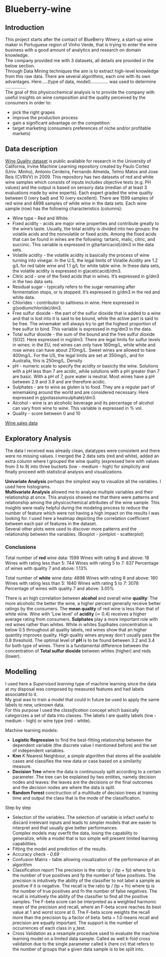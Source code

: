 # Blueberry-wine  

## Introduction

This project starts after the contact of BlueBerry Winery, a start-up wine maker in Portuguese region of Vinho Verde, that is trying to enter the wine business with a good amount of analytics and research on domain knowledge.  
The company provided me with 3 datasets, all details are provided in the below section.  
Through Data Mining techniques the aim is to extract high-level knowledge from this raw data. There are several algorithms, each one with its own advantages. Here.....(type of data, model).............. was used to determine .................  
The goal of this physicochemical analysis is to provide the company with useful insights on wine composition and the quality perceived by the consumers in order to:  
* pick the right grapes  
* improve the production process
* gain a significant advantage on the competition
* target marketing (consumers preferences of niche and/or profitable markets) 

## Data description

[Wine Quality dataset](https://archive.ics.uci.edu/ml/datasets/wine+quality) is public available for research in the University of California, Irvine Machine Learning repository created by Paulo Cortez (Univ. Minho), Antonio Cerdeira, Fernando Almeida, Telmo Matos and Jose Reis (CVRVV) in 2009. This repository has two datasets of red and white wine samples which consists of inputs includes objective tests (e.g. PH values) and the output is based on sensory data (median of at least 3 evaluations made by wine experts). Each expert graded the wine quality between 0 (very bad) and 10 (very excellent). There are 1599 samples of red wine and 4898 samples of white wine in the data sets. Each wine sample (row) has the following characteristics (columns):

* Wine type - Red and White. 
* Fixed acidity - acids are major wine properties and contribute greatly to the wine’s taste. Usually, the total acidity is divided into two groups: the volatile acids and the nonvolatile or fixed acids. Among the fixed acids that can be found in wines are the following: tartaric, malic, citric, and succinic. This variable is expressed in g(tartaricacid)/dm3 in the data sets.
* Volatile acidity - the volatile acidity is basically the process of wine turning into vinegar. In the U.S, the legal limits of Volatile Acidity are 1.2 g/L for red table wine and 1.1 g/L for white table wine. In these data sets, the volatile acidity is expressed in g(aceticacid)/dm3.
* Citric acid - one of the fixed acids that in wines. It’s expressed in g/dm3 in the two data sets.
* Residual sugar - typically refers to the sugar remaining after fermentation stops, or is stopped. It’s expressed in g/dm3 in the red and white data.
* Chlorides - contributor to saltiness in wine. Here expressed in g(sodiumchloride)/dm3.
* Free sulfur dioxide - the part of the sulfur dioxide that is added to a wine and that is lost into it is said to be bound, while the active part is said to be free. The winemaker will always try to get the highest proportion of free sulfur to bind. This variable is expressed in mg/dm3 in the data.
* Total sulfur dioxide - the sum of the bound and the free sulfur dioxide (SO2). Here expressed in mg/dm3. There are legal limits for sulfur levels in wines: in the EU, red wines can only have 160mg/L, while white and rose wines can have about 210mg/L. Sweet wines are allowed to have 400mg/L. For the US, the legal limits are set at 350mg/L, and for Australia, this is 250mg/L.
Density
* pH - numeric scale to specify the acidity or basicity the wine. Solutions with a pH less than 7 are acidic, while solutions with a pH greater than 7 are basic. With a pH of 7, pure water is neutral. Most wines have a pH between 2.9 and 3.9 and are therefore acidic.
* Sulphates - are to wine as gluten is to food. They are a regular part of winemaking around the world and are considered necessary. Here expressed in g(potassiumsulphate)/dm3.
* Alcohol - wine is an alcoholic beverage and its percentage of alcohol can vary from wine to wine. This variable is expressed in % vol.
* Quality - score between 0 and 10

[Wine sales data](https://github.com/davidellavalle/Blueberry-wine/tree/main/Data)

## Exploratory Analysis

The data I received was already clean, datatypes were consistent and there were no missing values. I merged the 2 data sets (red and white), added an extra column where I grouped the wine quality (expressed here with values from 3 to 9) into three buckets (low - medium - high) for simplicity and finally proceed with statistical analysis and visualizations.

**Univariate Analysis** perhaps the simplest way to visualize all the variables. I used here histograms.  
**Multivariate Analysis** allowed me to analyse multiple variables and their relationship at once. This analysis showed me that there were patterns and relationship among the physicochemical attributes of the wine sample. This insights were really helpful during the modeling process to reduce the number of feature which were not having a high impact on the results I was looking for. I used here a heatmap depicting the correlation coefficient between each pair of features in the dataset.  
Several other plots were used to discover more patterns and the relationship between the variables. (Boxplot - jointplot - scatterplot)

### Conclusions

Total number of **red** wine data: 1599
Wines with rating 8 and above: 18
Wines with rating less than 5: 744
Wines with rating 5 to 7: 837
Percentage of wines with quality 7 and above: 1.13%

Total number of **white** wine data: 4898
Wines with rating 8 and above: 180
Wines with rating less than 5: 1640
Wines with rating 5 to 7: 3078
Percentage of wines with quality 7 and above: 3.05%

There is an high correlation between **alcohol** and overall wine **quality**: The more alcoholic the better the wine, a higher percent generally receive better ratings by the consumers.
The **mean quality** of red wine is less than that of white wine.
Wine with 'Low level' of **acidity** (≃ 0.4) receives a higher average rating from consumers.
**Sulphates** play a more important role with red wines rather than whites. While in whites Suplhates concentration is below 0.5 throughout all quality labels, red wines show that an higher quantity improves quality. High quality wines anyway don't usually pass the 0.8 threshold.
The optimal level of **pH** is to be found between 3.2 and 3.4 for both type of wines.
There is a fundamental difference between the concentration of **Total sulfur dioxide** between whites (higher) and reds (lower).

## Modelling  

I used here a *Supervised learning* type of machine learning since the data at my disposal was composed by measured features and had labels associated to it.  
My goal was to train a model that could in future be used to apply the same labels to new, unknown data.  
For this purpose I used the *classification* concept which basically categorizes a set of data into classes. The labels I are quality labels (low - medium - high) or wine type (red - white).   

Machine learning models:
* **Logistic Regression** to find the best-fitting relationship between the dependent variable (the discrete value I mentioned before) and the set of independent variables.  
* **Knn** K Nearest Neighbour, a simple algorithm that stores all the available cases and classifies the new data or case based on a similarity measure.
* **Decision Tree** where the data is continuously split according to a certain parameter. The tree can be explained by two entities, namely decision nodes and leaves: the leaves are the decisions or the final outcomes and the decision nodes are where the data is split.
* **Random Forest** conctruction of a multitude of decision trees at training time and output the class that is the mode of the classification.

Step by step

* Selection of the variables. The selection of variable is infact useful to discard irrelevant inputs and leads to simpler models that are easier to interpret and that usually give better performances.  
Complex models may overfit the data, losing the capability to generalize, while a model that is too simple will present limited learning capabilities.
* Fitting the model and prediction of the results.
* Accuracy check - *0.69*
* Confusion Matrix - table allowing visualization of the performance of an algorithm
* Classification report
The precision is the ratio tp / (tp + fp) where tp is the number of true positives and fp the number of false positives. The precision is intuitively the ability of the classifier to not label a sample as positive if it is negative.
The recall is the ratio tp / (tp + fn) where tp is the number of true positives and fn the number of false negatives. The recall is intuitively the ability of the classifier to find all the positive samples.
The F-beta score can be interpreted as a weighted harmonic mean of the precision and recall, where an F-beta score reaches its best value at 1 and worst score at 0. The F-beta score weights the recall more than the precision by a factor of beta. beta = 1.0 means recall and precision are equally important.
The support is the number of occurrences of each class in y_test.
* Cross Validation as a resample procedure used to evaluate the machine learning model on a limited data sample. Called as well k-fold cross validation due to the single parameter called k (here cv) that refers to the number of groups that a given data sample is to be split into.

